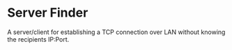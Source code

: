 # Server Finder
A server/client for establishing a TCP connection over LAN without knowing the recipients IP:Port.
